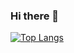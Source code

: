 ### Hi there 👋

[![Top Langs](https://github-readme-stats.vercel.app/api/top-langs/?username=Coder-TheSid&layout=compact)](https://github.com/anuraghazra/github-readme-stats)


<!--
**Coder-TheSid/Coder-TheSid** is a ✨ _special_ ✨ repository because its `README.md` (this file) appears on your GitHub profile.

Here are some ideas to get you started:

- 🔭 I’m currently working on ...
- 🌱 I’m currently learning ...
- 👯 I’m looking to collaborate on ...
- 🤔 I’m looking for help with ...
- 💬 Ask me about ...
- 📫 How to reach me: ...
- 😄 Pronouns: ...
- ⚡ Fun fact: ...
-->
